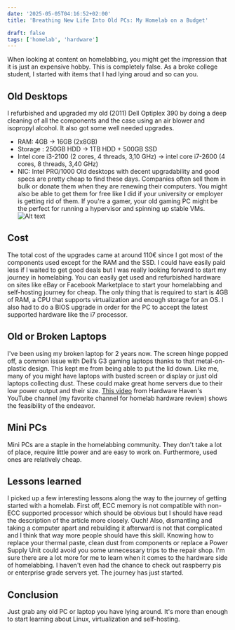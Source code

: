 ```yaml
---
date: '2025-05-05T04:16:52+02:00'
title: 'Breathing New Life Into Old PCs: My Homelab on a Budget'

draft: false
tags: ['homelab', 'hardware']
---
```

When looking at content on homelabbing, you might get the impression that it is just an expensive hobby. This is completely false. As a broke college student, I started with items that I had lying aroud and so can you.

## Old Desktops
I refurbished and upgraded my old (2011) Dell Optiplex 390 by doing a deep cleaning of all the components and the case using an air blower and isopropyl alcohol. It also got some well needed upgrades.
- RAM: 4GB -> 16GB (2x8GB)
- Storage : 250GB HDD -> 1TB HDD + 500GB SSD
- Intel core i3-2100 (2 cores, 4 threads, 3,10 GHz) -> intel core i7-2600 (4 cores, 8 threads, 3,40 GHz)
- NIC: Intel PRO/1000
Old desktops with decent upgradability and good specs are pretty cheap to find these days. Companies often sell them in bulk or donate them when they are renewing their computers. You might also be able to get them for free like I did if your university or employer is getting rid of them.
If you're a gamer, your old gaming PC might be the perfect for running a hypervisor and spinning up stable VMs.
![Alt text](OriginalJPG.avif "Dell Optiplex 390 different form factors")

## Cost
The total cost of the upgrades came at around 110€ since I got most of the components used except for the RAM and the SSD. I could have easily paid less if I waited to get good deals but I was really looking forward to start my journey in homelabing.
You can easily get used and refurbished hardware on sites like eBay or Facebook Marketplace to start your homelabbing and self-hosting journey for cheap. The only thing that is required to start is 4GB of RAM, a CPU that supports virtualization and enough storage for an OS.
I also had to do a BIOS upgrade in order for the PC to accept the latest supported hardware like the i7 processor.

## Old or Broken Laptops
I've been using my broken laptop for 2 years now. The screen hinge popped off, a common issue with Dell’s G3 gaming laptops thanks to that metal-on-plastic design. This kept me from being able to put the lid down.
Like me, many of you might have laptops with busted screen or display or just old laptops collecting dust. These could make great home servers due to their low power output and their size. [This video](https://www.youtube.com/watch?v=CIBmVXteOcI) from Hardware Haven's YouTube channel (my favorite channel for homelab hardware review) shows the feasibility of the endeavor.

## Mini PCs
Mini PCs are a staple in the homelabbing community. They don't take a lot of place, require little power and are easy to work on. Furthermore, used ones are relatively cheap. 

## Lessons learned
I picked up a few interesting lessons along the way to the journey of getting started with a homelab.
First off, ECC memory is not compatible with non-ECC supported processor which should be obvious but I should have read the description of the article more closely. Ouch!
Also, dismantling and taking a computer apart and rebuilding it afterward is not that complicated and I think that way more people should have this skill. Knowing how to replace your thermal paste, clean dust from components or replace a Power Supply Unit could avoid you some unnecessary trips to the repair shop.
I'm sure there are a lot more for me to learn when it comes to the hardware side of homelabbing. I haven't even had the chance to check out raspberry pis or enterprise grade servers yet. The journey has just started.

## Conclusion
Just grab any old PC or laptop you have lying around. It's more than enough to start learning about Linux, virtualization and self-hosting.